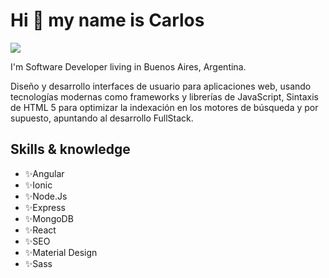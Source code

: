 # Hi 👋 my name is Carlos
![](https://carlosdugarte.com/assets/images/greetings.png)

I'm Software Developer living in Buenos Aires, Argentina.

Diseño y desarrollo interfaces de usuario para aplicaciones web,
usando tecnologías modernas como frameworks y librerías de JavaScript,
Sintaxis de HTML 5 para optimizar la indexación en los motores de búsqueda
y por supuesto, apuntando al desarrollo FullStack.

## Skills & knowledge
- ✨Angular
- ✨Ionic
- ✨Node.Js
- ✨Express
- ✨MongoDB
- ✨React
- ✨SEO
- ✨Material Design
- ✨Sass

<!--
**cardugarte/cardugarte** is a ✨ _special_ ✨ repository because its `README.md` (this file) appears on your GitHub profile.

Here are some ideas to get you started:

- 🔭 I’m currently working on ...
- 🌱 I’m currently learning ...
- 👯 I’m looking to collaborate on ...
- 🤔 I’m looking for help with ...
- 💬 Ask me about ...
- 📫 How to reach me: ...
- 😄 Pronouns: ...
- ⚡ Fun fact: ...
-->
